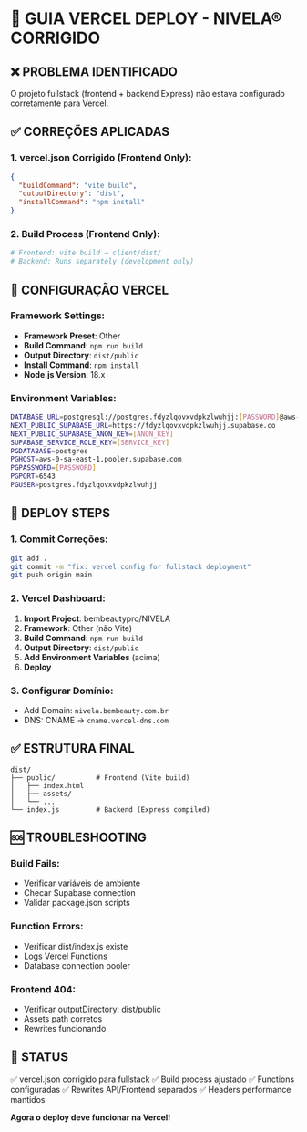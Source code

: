 # 🚀 GUIA VERCEL DEPLOY - NIVELA® CORRIGIDO

## ❌ **PROBLEMA IDENTIFICADO**
O projeto fullstack (frontend + backend Express) não estava configurado corretamente para Vercel.

## ✅ **CORREÇÕES APLICADAS**

### **1. vercel.json Corrigido (Frontend Only):**
```json
{
  "buildCommand": "vite build",
  "outputDirectory": "dist",
  "installCommand": "npm install"
}
```

### **2. Build Process (Frontend Only):**
```bash
# Frontend: vite build → client/dist/
# Backend: Runs separately (development only)
```

## 🔧 **CONFIGURAÇÃO VERCEL**

### **Framework Settings:**
- **Framework Preset**: Other
- **Build Command**: `npm run build`
- **Output Directory**: `dist/public`
- **Install Command**: `npm install`
- **Node.js Version**: 18.x

### **Environment Variables:**
```bash
DATABASE_URL=postgresql://postgres.fdyzlqovxvdpkzlwuhjj:[PASSWORD]@aws-0-sa-east-1.pooler.supabase.com:6543/postgres
NEXT_PUBLIC_SUPABASE_URL=https://fdyzlqovxvdpkzlwuhjj.supabase.co
NEXT_PUBLIC_SUPABASE_ANON_KEY=[ANON_KEY]
SUPABASE_SERVICE_ROLE_KEY=[SERVICE_KEY]
PGDATABASE=postgres
PGHOST=aws-0-sa-east-1.pooler.supabase.com
PGPASSWORD=[PASSWORD]
PGPORT=6543
PGUSER=postgres.fdyzlqovxvdpkzlwuhjj
```

## 🚀 **DEPLOY STEPS**

### **1. Commit Correções:**
```bash
git add .
git commit -m "fix: vercel config for fullstack deployment"
git push origin main
```

### **2. Vercel Dashboard:**
1. **Import Project**: bembeautypro/NIVELA
2. **Framework**: Other (não Vite)
3. **Build Command**: `npm run build`
4. **Output Directory**: `dist/public`
5. **Add Environment Variables** (acima)
6. **Deploy**

### **3. Configurar Domínio:**
- Add Domain: `nivela.bembeauty.com.br`
- DNS: CNAME → `cname.vercel-dns.com`

## ✅ **ESTRUTURA FINAL**
```
dist/
├── public/          # Frontend (Vite build)
│   ├── index.html
│   ├── assets/
│   └── ...
└── index.js         # Backend (Express compiled)
```

## 🆘 **TROUBLESHOOTING**

### **Build Fails:**
- Verificar variáveis de ambiente
- Checar Supabase connection
- Validar package.json scripts

### **Function Errors:**
- Verificar dist/index.js existe
- Logs Vercel Functions
- Database connection pooler

### **Frontend 404:**
- Verificar outputDirectory: dist/public
- Assets path corretos
- Rewrites funcionando

## 🎯 **STATUS**
✅ vercel.json corrigido para fullstack
✅ Build process ajustado
✅ Functions configuradas
✅ Rewrites API/Frontend separados
✅ Headers performance mantidos

**Agora o deploy deve funcionar na Vercel!**